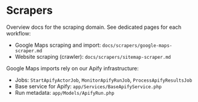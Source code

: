 # Scrapers

Overview docs for the scraping domain. See dedicated pages for each workflow:

-   Google Maps scraping and import: `docs/scrapers/google-maps-scraper.md`
-   Website scraping (crawler): `docs/scrapers/sitemap-scraper.md`

Google Maps imports rely on our Apify infrastructure:

-   Jobs: `StartApifyActorJob`, `MonitorApifyRunJob`, `ProcessApifyResultsJob`
-   Base service for Apify: `app/Services/BaseApifyService.php`
-   Run metadata: `app/Models/ApifyRun.php`
